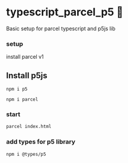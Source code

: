 # typescript_parcel_p5 🥡

Basic setup for parcel typescript and p5js lib

### setup

install parcel v1

## Install p5js

```
npm i p5
```


```
npm i parcel
```

### start

```bash
parcel index.html
```

### add types for p5 library

```
npm i @types/p5
```

